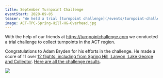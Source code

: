 ```yaml
---
title: September Turnpoint Challenge
eventStart: 2020-09-05
teaser: "We held a trial [turnpoint challenge](/events/turnpoint-challenge-sep-2020) during September."
image: ACT-TPC-Spring-Hill-HG-Overhead.jpg
---
```

With the help of our friends at https://turnpointchallenge.com we conducted a trial challenge to collect turnpoints in the ACT region.

Congratulations to Adam Bryden for his efforts in the challenge.
He made a score of 11 over [12 flights, including from Spring Hill, Lanyon, Lake George and Collector](https://l.facebook.com/l.php?u=https%3A%2F%2Fmap.turnpointchallenge.com%2Findex.html%3Fsafano%3D301606687%26catid%3D1%26typeid%3D1%26compid%3D5%26fbclid%3DIwAR08uaVFIu8esKX2FaCh7MEZ-sIgRiNRHD2xNyLrjTbxQPVDltmAztBpGJo&h=AT0W-CG_mY9a9EFFk4NW_fW_EBqpliwk8_SGM3Ki_K3zOunp_gVLeHjihNKgcVHJv-Unhxvy5VnMD8fvOqCUjFckC2zD2J1EYRsjDHYEsmtfKchHVblHN_z6bA&__tn__=-UK-R&c[0]=AT2Cl5D1i7CXNKEbwNTPP1R8_wYbfw-n6jdPVdbmcanUhsNllvQEUw_pqnasMC4e8gcHvmNhPVl-WVUEebYDp1KrwQmWI_E3575qlWzMH_-yGWRWKDX9g84xYumiamDo6i_ERAj5pFf3DaV0j9Sq6Y5Sn4hQK0Rm).
[Here are all the challenge results](https://www.turnpointchallenge.com/results?chl=5).

![](/images/ACT-TPC-Lake-George-Launch.jpg)

